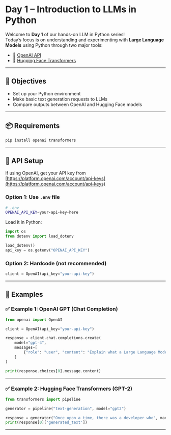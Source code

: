 # Day 1 – Introduction to LLMs in Python

Welcome to **Day 1** of our hands-on LLM in Python series!  
Today’s focus is on understanding and experimenting with **Large Language Models** using Python through two major tools:

- 🔹 [OpenAI API](https://platform.openai.com/docs/)
- 🔹 [Hugging Face Transformers](https://huggingface.co/docs/transformers)

---

## 🧠 Objectives

- Set up your Python environment
- Make basic text generation requests to LLMs
- Compare outputs between OpenAI and Hugging Face models

---

## 📦 Requirements

```bash
pip install openai transformers
````

---

## 🔐 API Setup

If using OpenAI, get your API key from [https://platform.openai.com/account/api-keys](https://platform.openai.com/account/api-keys)

### Option 1: Use `.env` file

```bash
# .env
OPENAI_API_KEY=your-api-key-here
```

Load it in Python:

```python
import os
from dotenv import load_dotenv

load_dotenv()
api_key = os.getenv("OPENAI_API_KEY")
```

### Option 2: Hardcode (not recommended)

```python
client = OpenAI(api_key="your-api-key")
```

---

## 🧪 Examples

### ✅ Example 1: OpenAI GPT (Chat Completion)

```python
from openai import OpenAI

client = OpenAI(api_key="your-api-key")

response = client.chat.completions.create(
    model="gpt-4",
    messages=[
        {"role": "user", "content": "Explain what a Large Language Model is."}
    ]
)

print(response.choices[0].message.content)
```

---

### ✅ Example 2: Hugging Face Transformers (GPT-2)

```python
from transformers import pipeline

generator = pipeline("text-generation", model="gpt2")

response = generator("Once upon a time, there was a developer who", max_length=50)
print(response[0]['generated_text'])
```

---

